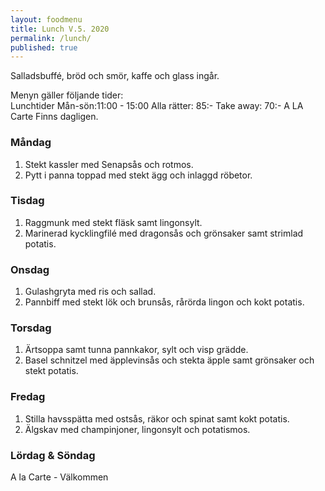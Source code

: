 ```yaml
---
layout: foodmenu
title: Lunch V.5. 2020
permalink: /lunch/
published: true
---
```

Salladsbuffé, bröd och smör, kaffe och glass ingår.

Menyn gäller följande tider:  
Lunchtider  Mån-sön:11:00 - 15:00
Alla rätter: 85:- Take away: 70:-
A LA Carte Finns dagligen.

### Måndag
1. Stekt kassler med Senapsås och rotmos.
2. Pytt i panna toppad med stekt ägg och inlaggd röbetor.


### Tisdag
1. Raggmunk med stekt fläsk samt lingonsylt.
2. Marinerad kycklingfilé med dragonsås och grönsaker samt strimlad potatis.

### Onsdag
1. Gulashgryta med ris och sallad.
2. Pannbiff med stekt lök och brunsås, rårörda lingon och kokt potatis.

### Torsdag
1. Ärtsoppa samt tunna pannkakor, sylt och visp grädde. 
2. Basel schnitzel med äpplevinsås och stekta äpple samt grönsaker och stekt potatis.

### Fredag
1. Stilla havsspätta med ostsås, räkor och spinat samt kokt potatis.
2. Älgskav med champinjoner, lingonsylt och potatismos.
                                                                                                    
                   
### Lördag & Söndag
A la Carte - Välkommen
